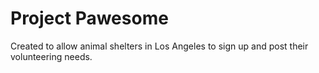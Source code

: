 # Project Pawesome

Created to allow animal shelters in Los Angeles to sign up and post their volunteering needs.

